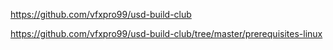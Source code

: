 https://github.com/vfxpro99/usd-build-club

https://github.com/vfxpro99/usd-build-club/tree/master/prerequisites-linux
